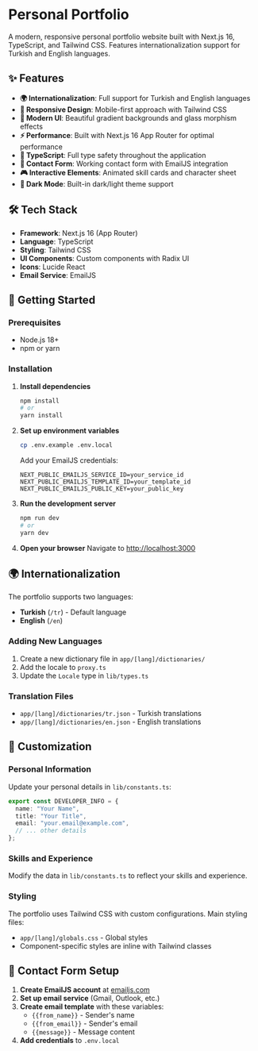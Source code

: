 # Personal Portfolio

A modern, responsive personal portfolio website built with Next.js 16, TypeScript, and Tailwind CSS. Features internationalization support for Turkish and English languages.

## ✨ Features

- **🌍 Internationalization**: Full support for Turkish and English languages
- **📱 Responsive Design**: Mobile-first approach with Tailwind CSS
- **🎨 Modern UI**: Beautiful gradient backgrounds and glass morphism effects
- **⚡ Performance**: Built with Next.js 16 App Router for optimal performance
- **🔧 TypeScript**: Full type safety throughout the application
- **📧 Contact Form**: Working contact form with EmailJS integration
- **🎮 Interactive Elements**: Animated skill cards and character sheet
- **🌙 Dark Mode**: Built-in dark/light theme support

## 🛠️ Tech Stack

- **Framework**: Next.js 16 (App Router)
- **Language**: TypeScript
- **Styling**: Tailwind CSS
- **UI Components**: Custom components with Radix UI
- **Icons**: Lucide React
- **Email Service**: EmailJS

## 🚀 Getting Started

### Prerequisites

- Node.js 18+
- npm or yarn

### Installation

1. **Install dependencies**

   ```bash
   npm install
   # or
   yarn install
   ```

2. **Set up environment variables**

   ```bash
   cp .env.example .env.local
   ```

   Add your EmailJS credentials:

   ```env
   NEXT_PUBLIC_EMAILJS_SERVICE_ID=your_service_id
   NEXT_PUBLIC_EMAILJS_TEMPLATE_ID=your_template_id
   NEXT_PUBLIC_EMAILJS_PUBLIC_KEY=your_public_key
   ```

3. **Run the development server**

   ```bash
   npm run dev
   # or
   yarn dev
   ```

4. **Open your browser**
   Navigate to [http://localhost:3000](http://localhost:3000)

## 🌍 Internationalization

The portfolio supports two languages:

- **Turkish** (`/tr`) - Default language
- **English** (`/en`)

### Adding New Languages

1. Create a new dictionary file in `app/[lang]/dictionaries/`
2. Add the locale to `proxy.ts`
3. Update the `Locale` type in `lib/types.ts`

### Translation Files

- `app/[lang]/dictionaries/tr.json` - Turkish translations
- `app/[lang]/dictionaries/en.json` - English translations

## 🎨 Customization

### Personal Information

Update your personal details in `lib/constants.ts`:

```typescript
export const DEVELOPER_INFO = {
  name: "Your Name",
  title: "Your Title",
  email: "your.email@example.com",
  // ... other details
};
```

### Skills and Experience

Modify the data in `lib/constants.ts` to reflect your skills and experience.

### Styling

The portfolio uses Tailwind CSS with custom configurations. Main styling files:

- `app/[lang]/globals.css` - Global styles
- Component-specific styles are inline with Tailwind classes

## 📧 Contact Form Setup

1. **Create EmailJS account** at [emailjs.com](https://emailjs.com)
2. **Set up email service** (Gmail, Outlook, etc.)
3. **Create email template** with these variables:
   - `{{from_name}}` - Sender's name
   - `{{from_email}}` - Sender's email
   - `{{message}}` - Message content
4. **Add credentials** to `.env.local`
